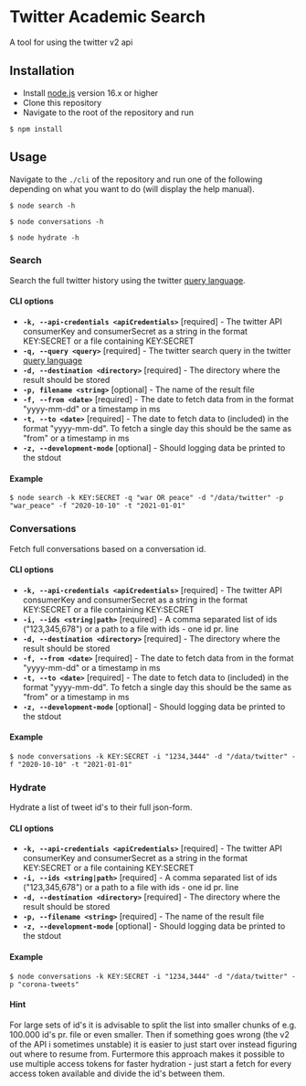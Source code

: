 # Twitter Academic Search
A tool for using the twitter v2 api

## Installation
- Install [node.js](https://nodejs.org/en/download/) version 16.x or higher
- Clone this repository
- Navigate to the root of the repository and run
```
$ npm install
```

## Usage 
Navigate to the `./cli` of the repository and run one of the following 
depending on what you want to do (will display the help manual).
```
$ node search -h 
```
```
$ node conversations -h 
```
```
$ node hydrate -h 
```
### Search
Search the full twitter history using the twitter [query language](https://developer.twitter.com/en/docs/twitter-api/tweets/search/integrate/build-a-query).

#### CLI options
- **`-k, --api-credentials <apiCredentials>`** [required] - The twitter API consumerKey and consumerSecret as a string in the format KEY:SECRET or a file containing KEY:SECRET
- **`-q, --query <query>`** [required] - The twitter search query in the twitter [query language](https://developer.twitter.com/en/docs/twitter-api/tweets/search/integrate/build-a-query)
- **`-d, --destination <directory>`** [required] - The directory where the result should be stored
- **`-p, filename <string>`** [optional] - The name of the result file
- **`-f, --from <date>`** [required] - The date to fetch data from in the format "yyyy-mm-dd" or a timestamp in ms
- **`-t, --to <date>`** [required] - The date to fetch data to (included) in the format "yyyy-mm-dd". To fetch a single day this should be the same as "from" or a timestamp in ms
- **`-z, --development-mode`** [optional] - Should logging data be printed to the stdout

#### Example
```
$ node search -k KEY:SECRET -q "war OR peace" -d "/data/twitter" -p "war_peace" -f "2020-10-10" -t "2021-01-01"
```

### Conversations
Fetch full conversations based on a conversation id.

#### CLI options
- **`-k, --api-credentials <apiCredentials>`** [required] - The twitter API consumerKey and consumerSecret as a string in the format KEY:SECRET or a file containing KEY:SECRET
- **`-i, --ids <string|path>`** [required] - A comma separated list of ids ("123,345,678") or a path to a file with ids - one id pr. line
- **`-d, --destination <directory>`** [required] - The directory where the result should be stored
- **`-f, --from <date>`** [required] - The date to fetch data from in the format "yyyy-mm-dd" or a timestamp in ms
- **`-t, --to <date>`** [required] - The date to fetch data to (included) in the format "yyyy-mm-dd". To fetch a single day this should be the same as "from" or a timestamp in ms
- **`-z, --development-mode`** [optional] - Should logging data be printed to the stdout

#### Example
```
$ node conversations -k KEY:SECRET -i "1234,3444" -d "/data/twitter" -f "2020-10-10" -t "2021-01-01"
```

### Hydrate
Hydrate a list of tweet id's to their full json-form.

#### CLI options
- **`-k, --api-credentials <apiCredentials>`** [required] - The twitter API consumerKey and consumerSecret as a string in the format KEY:SECRET or a file containing KEY:SECRET
- **`-i, --ids <string|path>`** [required] - A comma separated list of ids ("123,345,678") or a path to a file with ids - one id pr. line
- **`-d, --destination <directory>`** [required] - The directory where the result should be stored
- **`-p, --filename <string>`** [required] - The name of the result file
- **`-z, --development-mode`** [optional] - Should logging data be printed to the stdout

#### Example
```
$ node conversations -k KEY:SECRET -i "1234,3444" -d "/data/twitter" -p "corona-tweets"
```

#### Hint
For large sets of id's it is advisable to split the list into smaller chunks of e.g. 100.000 id's 
pr. file or even smaller. Then if something goes wrong (the v2 of the API i sometimes unstable) it
is easier to just start over instead figuring out where to resume from. Furtermore this approach makes
it possible to use multiple access tokens for faster hydration - just start a fetch for every
access token available and divide the id's between them. 
